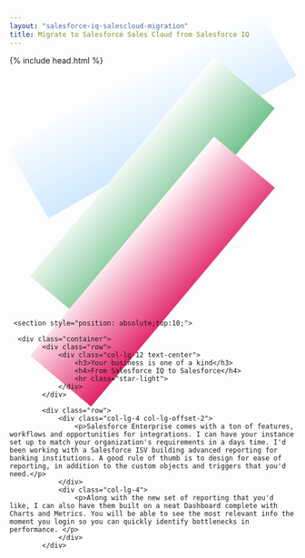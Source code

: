 ```yaml
---
layout: "salesforce-iq-salescloud-migration"
title: Migrate to Salesforce Sales Cloud from Salesforce IQ
---
```

<html>

{% include head.html %}
     <section style="position: relative;z-index:-10;height: 10em;
    -webkit-transform: rotate(-30deg); 
    -moz-transform: rotate(-30deg); background-image: linear-gradient(-177deg, #FFFFFF 0%, #CFE9FF 100%);"> 
     </section>
     <section style="position: relative;z-index:-9;height: 10em;
    -webkit-transform: rotate(-50deg); 
    -moz-transform: rotate(-50deg); background-image: linear-gradient(-177deg, #FFFFFF 0%, #5fba7d 100%);"> 
     </section>
          <section style="position: relative;z-index:-8;height: 10em;
    -webkit-transform: rotate(-50deg); 
    -moz-transform: rotate(-50deg); background-image: linear-gradient(-177deg, #FFFFFF 0%, #e22167 100%);"> 
     </section>
     
     <section style="position: absolute;top:10;">
      
      <div class="container">
            <div class="row">
                <div class="col-lg-12 text-center">
                    <h3>Your business is one of a kind</h3>
                    <h4>From Salesforce IQ to Salesforce</h4>
                    <hr class="star-light">
                </div>
            </div>
            
            <div class="row">
                <div class="col-lg-4 col-lg-offset-2">
                    <p>Salesforce Enterprise comes with a ton of features, workflows and opportunities for integrations. I can have your instance set up to match your organization's requirements in a days time. I'd been working with a Salesforce ISV building advanced reporting for banking institutions. A good rule of thumb is to design for ease of reporting, in addition to the custom objects and triggers that you'd need.</p>
                </div>
                <div class="col-lg-4">
                    <p>Along with the new set of reporting that you'd like, I can also have them built on a neat Dashboard complete with Charts and Metrics. You will be able to see the most relevant info the moment you login so you can quickly identify bottlenecks in performance. </p>
                </div>
            </div>               
